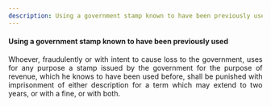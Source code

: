 ```yaml
---
description: Using a government stamp known to have been previously used
---
```


#### Using a government stamp known to have been previously used
<div style="text-align: justify">

Whoever, fraudulently or with intent to cause loss to the government, uses for any purpose a stamp issued by the government for the purpose of revenue, which he knows to have been used before, shall be punished with imprisonment of either description for a term which may extend to two years, or with a fine, or with both.

</div>
